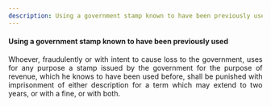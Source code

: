 ```yaml
---
description: Using a government stamp known to have been previously used
---
```


#### Using a government stamp known to have been previously used
<div style="text-align: justify">

Whoever, fraudulently or with intent to cause loss to the government, uses for any purpose a stamp issued by the government for the purpose of revenue, which he knows to have been used before, shall be punished with imprisonment of either description for a term which may extend to two years, or with a fine, or with both.

</div>
